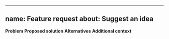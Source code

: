 
---
name: Feature request
about: Suggest an idea
---
**Problem**
**Proposed solution**
**Alternatives**
**Additional context**
